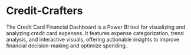 # Credit-Crafters
The Credit Card Financial Dashboard is a Power BI tool for visualizing and analyzing credit card expenses. It features expense categorization, trend analysis, and interactive visuals, offering actionable insights to improve financial decision-making and optimize spending.
